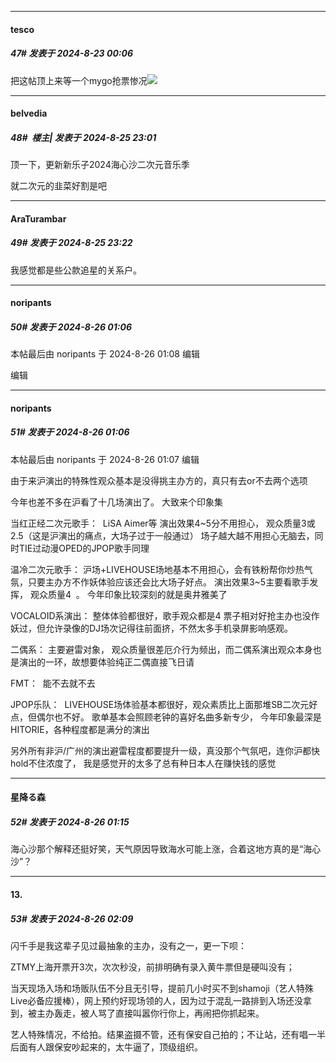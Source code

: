 ﻿
*****

####  tesco  
##### 47#       发表于 2024-8-23 00:06

把这帖顶上来等一个mygo抢票惨况<img src="https://static.saraba1st.com/image/smiley/face2017/067.png" referrerpolicy="no-referrer">


*****

####  belvedia  
##### 48#         楼主| 发表于 2024-8-25 23:01

顶一下，更新新乐子2024海心沙二次元音乐季

就二次元的韭菜好割是吧


*****

####  AraTurambar  
##### 49#       发表于 2024-8-25 23:22

我感觉都是些公款追星的关系户。


*****

####  noripants  
##### 50#       发表于 2024-8-26 01:06

 本帖最后由 noripants 于 2024-8-26 01:08 编辑 

编辑

*****

####  noripants  
##### 51#       发表于 2024-8-26 01:06

 本帖最后由 noripants 于 2024-8-26 01:07 编辑 

由于来沪演出的特殊性观众基本是没得挑主办方的，真只有去or不去两个选项

今年也差不多在沪看了十几场演出了。 大致来个印象集

当红正经二次元歌手：  LiSA Aimer等 演出效果4~5分不用担心， 观众质量3或2.5（这是沪演出的痛点，大场子过于一般通过） 场子越大越不用担心无脑去，同时TIE过动漫OPED的JPOP歌手同理

温冷二次元歌手： 沪场+LIVEHOUSE场地基本不用担心，会有铁粉帮你炒热气氛，只要主办方不作妖体验应该还会比大场子好点。 演出效果3~5主要看歌手发挥， 观众质量4  。 今年印象比较深刻的就是奥井雅美了

VOCALOID系演出： 整体体验都很好，歌手观众都是4 票子相对好抢主办也没作妖过，但允许录像的DJ场次记得往前面挤，不然太多手机录屏影响感观。

二偶系： 主要避雷对象， 观众质量很差厄介行为频出，而二偶系演出观众本身也是演出的一环，故想要体验纯正二偶直接飞日请

FMT：  能不去就不去

JPOP乐队：  LIVEHOUSE场体验基本都很好，观众素质比上面那堆SB二次元好点，但偶尔也不好。 歌单基本会照顾老钟的喜好名曲多新专少， 今年印象最深是HITORIE，各种程度都是满分的演出

另外所有非沪/广州的演出避雷程度都要提升一级，真没那个气氛吧，连你沪都快hold不住浓度了， 我是感觉开的太多了总有种日本人在赚快钱的感觉


*****

####  星降る森  
##### 52#       发表于 2024-8-26 01:15

海心沙那个解释还挺好笑，天气原因导致海水可能上涨，合着这地方真的是“海心沙”？


*****

####  13.  
##### 53#       发表于 2024-8-26 02:09

闪千手是我这辈子见过最抽象的主办，没有之一，更一下呗：

ZTMY上海开票开3次，次次秒没，前排明确有录入黄牛票但是硬叫没有；

当天现场入场和场贩队伍不分且无引导，提前几小时买不到shamoji（艺人特殊Live必备应援棒），网上预约好现场领的人，因为过于混乱一路排到入场还没拿到，被主办轰走，被人骂了直接叫嚣你行你上，再闹把你抓起来。

艺人特殊情况，不给拍。结果盗摄不管，还有保安自己拍的；不让站，还有唱一半后面有人跟保安吵起来的，太牛逼了，顶级组织。

